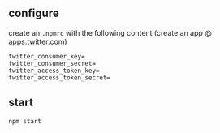 ## configure

create an `.npmrc` with the following content (create an app @ [apps.twitter.com](https://apps.twitter.com))

```
twitter_consumer_key=
twitter_consumer_secret=
twitter_access_token_key=
twitter_access_token_secret=
```

## start

```
npm start
```
